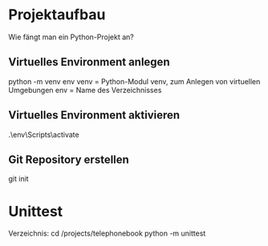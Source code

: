 # Projektaufbau
Wie fängt man ein Python-Projekt an?

## Virtuelles Environment anlegen
python -m venv env 
venv = Python-Modul venv, zum Anlegen von virtuellen Umgebungen
env = Name des Verzeichnisses

## Virtuelles Environment aktivieren
.\env\Scripts\activate

## Git Repository erstellen
git init



# Unittest
Verzeichnis: cd /projects/telephonebook
python -m unittest
